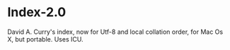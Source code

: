 Index-2.0
=========

David A. Curry's index, now for Utf-8 and local collation order, for Mac Os X, but portable. Uses ICU.